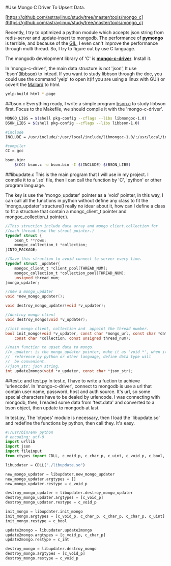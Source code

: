 #Use Mongo C Driver To Upsert Data.

[https://github.com/astraylinux/study/tree/master/tools/mongo_c](https://github.com/astraylinux/study/tree/master/tools/mongo_c)

Recently, I try to optimized a python module which accepts json string from redis-server and update-insert to mongodb. The performance of **pymongo** is terrible, and because of the [GIL](https://en.wikipedia.org/wiki/Global_Interpreter_Lock), I even can't improve the performance through multi thread. So, I try to figure out by use C language.

The mongodb development library of 'C' is [**mongo-c-driver**](https://github.com/mongodb/mongo-c-driver). Install it.

In 'mongo-c-driver', the main data structure is not 'json', It use 'bson'([libbson](https://github.com/mongodb/libbson)) to intead. If you want to study libbson through the doc, you could use the command 'yelp' to open it(If you are using a linux with GUI) or covert the [Mallard](http://projectmallard.org/) to html.
```bash
yelp-build html *.page
```
<!--more-->

##bson.c
Everything ready, I write a simple program [bson.c](https://github.com/astraylinux/study/blob/master/tools/mongo_c/bson.c) to study libbson first. Focus to the Makefile, we should compile it with the 'mongo-c-driver'.
```bash
MONGO_LIBS = $(shell pkg-config --cflags --libs libmongoc-1.0)
BSON_LIBS = $(shell pkg-config --cflags --libs libbson-1.0)

#include
INCLUDE = /usr/include/:/usr/local/include/libmongoc-1.0/:/usr/local/include/libbson-1.0/

#compiler
CC = gcc

bson.bin:
    $(CC) bson.c -o bson.bin -I $(INCLUDE) $(BSON_LIBS)
```

##libupdate.c
This is the main program that I will use in my project. I compile it to a '.so' file, then I can call the function by 'C', 'python' or other program language.

The key is use the 'mongo_updater' pointer as a 'void' pointer,  in this way, I can call all the functions in python without define any class to fit the 'mongo_updater' structure(I really no idear about it, how can I define a class to fit a structure that contain a mongc_client_t pointer and mongoc_collection_t pointer.).
```c
//This struction include data array and mongo client.collection for
//each thread.(use the struct pointer.)
typedef struct {
	bson_t **rows;
	mongoc_collection_t *collection;
}INTO_PACKAGE;

//Save this struction to avoid connect to server every time.
typedef struct _updater{
	mongoc_client_t *client_pool[THREAD_NUM];
	mongoc_collection_t *collection_pool[THREAD_NUM];
	unsigned thread_num;
}mongo_updater;

//new a mongo_updater
void *new_mongo_updater();

void destroy_mongo_updater(void *v_updater);

//destroy mongo client
void destroy_mongo(void *v_updater);

//init mongo client, collection and  appoint the thread number.
bool init_mongo(void *v_updater, const char *mongo_url, const char *database,\
	const char *collection, const unsigned thread_num);

//main function to upset data to mongo.
//v_updater: is the mongo_updater pointer, make it as 'void *', when it
//	reference by python or other language, define data type will
//	be convenient.
//json_str: json string.
int update2mongo(void *v_updater, const char *json_str);
```

##test.c and test.py
In test.c, I have to write a fuction to achieve 'urlencode'. In 'mongo-c-driver', connect to mongodb is use a url that contain user name, password, host and auth source. It's url, so some special characters have to be dealed by urlencode. I was connecting with mongodb, then, I readed some data from 'test.data' and converted to a bson object, then update to mongodb at last.

In test.py, The 'ctypes' module is necessary, then I load the 'libupdate.so' and redefine the functions by python, then call they. It's easy.
```python
#!/usr/bin/env python
# encoding: utf-8
import urllib
import json
import fileinput
from ctypes import CDLL, c_void_p, c_char_p, c_uint, c_void_p, c_bool, c_int

libupdater = CDLL("./libupdate.so")

new_mongo_updater = libupdater.new_mongo_updater
new_mongo_updater.argtypes = []
new_mongo_updater.restype = c_void_p

destroy_mongo_updater = libupdater.destroy_mongo_updater
destroy_mongo_updater.argtypes = [c_void_p]
destroy_mongo_updater.restype = c_void_p

init_mongo = libupdater.init_mongo
init_mongo.argtypes = [c_void_p, c_char_p, c_char_p, c_char_p, c_uint]
init_mongo.restype = c_bool

update2mongo = libupdater.update2mongo
update2mongo.argtypes = [c_void_p, c_char_p]
update2mongo.restype = c_int

destroy_mongo = libupdater.destroy_mongo
destroy_mongo.argtypes = [c_void_p]
destroy_mongo.restype = c_void_p
```
